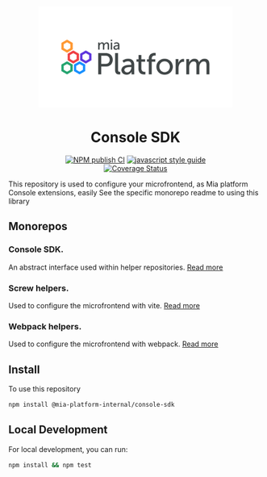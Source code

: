 <div align="center">

<a href=https://www.mia-platform.eu/>
<img alt="logo" src="https://raw.githubusercontent.com/mia-platform/.github/master/profile/img/mia-platform_logo_color.png" height="200">
</a>

# Console SDK

[![NPM publish CI][action-status-svg]][github-action]
[![javascript style guide][standard-mia-svg]][standard-mia]  
[![Coverage Status][coverall-svg]][coverall-io]

</div>


This repository is used to configure your microfrontend, as Mia platform Console extensions, easily
See the specific monorepo readme to using this library

## Monorepos

### Console SDK. 
An abstract interface used within helper repositories. 
[Read more](./packages/microfrontend-sdk)                     

### Screw helpers.
Used to configure the microfrontend with vite. 
[Read more](./packages/vite-helpers-console-microfrontend)    

### Webpack helpers. 
Used to configure the microfrontend with webpack. 
[Read more](./packages/webpack-helpers-console-microfrontend)

## Install

To use this repository 

```bash
npm install @mia-platform-internal/console-sdk
```

## Local Development

For local development, you can run:

```bash
npm install && npm test
```


[action-status-svg]: https://github.com/mia-platform/console-sdk/actions/workflows/test.yml/badge.svg
[github-action]: https://github.com/mia-platform/console-sdk/actions/workflows/test.yml
[standard-mia-svg]: https://img.shields.io/badge/code_style-standard--mia-orange.svg
[standard-mia]: https://github.com/mia-platform/eslint-config-mia
[coverall-svg]: https://coveralls.io/repos/github/mia-platform/console-sdk/badge.svg
[coverall-io]: https://coveralls.io/github/mia-platform/console-sdk